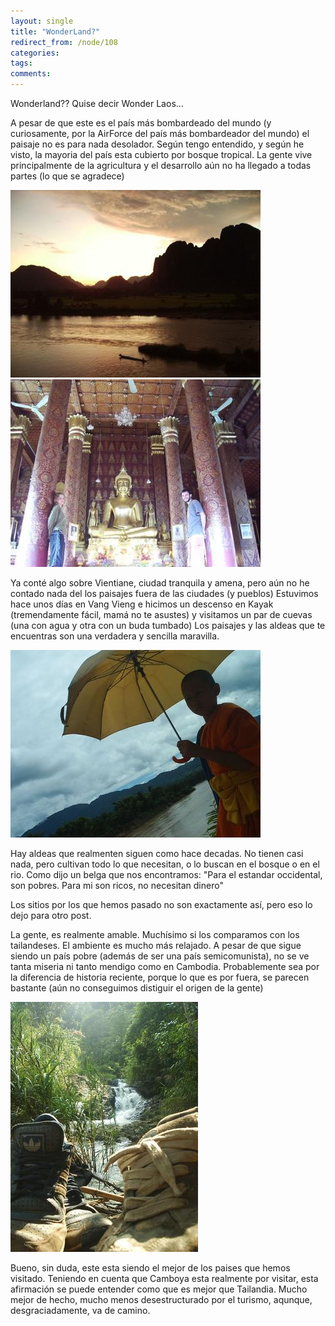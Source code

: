 ```yaml
---
layout: single
title: "WonderLand?"
redirect_from: /node/108
categories:
tags: 
comments: 
---
```

Wonderland?? Quise decir Wonder Laos...  

A pesar de que este es el país más bombardeado del mundo (y curiosamente, por la AirForce del país más bombardeador del mundo) el paisaje no es para nada desolador. Según tengo entendido, y según he visto, la mayoria del país esta cubierto por bosque tropical. La gente vive principalmente de la agricultura y el desarrollo aún no ha llegado a todas partes (lo que se agradece)  

![](/images/posts/2005-10-01-wonderland/IMG_0023.jpg)  
![](/images/posts/2005-10-01-wonderland/IMG_0117.jpg)  

Ya conté algo sobre Vientiane, ciudad tranquila y amena, pero aún no he contado nada del los paisajes fuera de las ciudades (y pueblos) Estuvimos hace unos días en Vang Vieng e hicimos un descenso en Kayak (tremendamente fácil, mamá no te asustes) y visitamos un par de cuevas (una con agua y otra con un buda tumbado) Los paisajes y las aldeas que te encuentras son una verdadera y sencilla maravilla.  

![](/images/posts/2005-10-01-wonderland/PIC_0357.jpg)  

Hay aldeas que realmenten siguen como hace decadas. No tienen casi nada, pero cultivan todo lo que necesitan, o lo buscan en el bosque o en el rio. Como dijo un belga que nos encontramos: "Para el estandar occidental, son pobres. Para mi son ricos, no necesitan dinero"  

Los sitios por los que hemos pasado no son exactamente así, pero eso lo dejo para otro post.  

La gente, es realmente amable. Muchísimo si los comparamos con los tailandeses. El ambiente es mucho más relajado. A pesar de que sigue siendo un país pobre (además de ser una país semicomunista), no se ve tanta miseria ni tanto mendigo como en Cambodia. Probablemente sea por la diferencia de historia reciente, porque lo que es por fuera, se parecen bastante (aún no conseguimos distiguir el origen de la gente)  

![](/images/posts/2005-10-01-wonderland/PIC_0413.jpg)  

Bueno, sin duda, este esta siendo el mejor de los paises que hemos visitado. Teniendo en cuenta que Camboya esta realmente por visitar, esta afirmación se puede entender como que es mejor que Tailandia. Mucho mejor de hecho, mucho menos desestructurado por el turismo, aqunque, desgraciadamente, va de camino.
